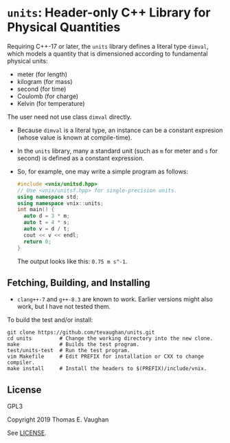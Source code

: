 # `units`: Header-only C++ Library for Physical Quantities

Requiring C++-17 or later, the `units` library defines a literal type `dimval`,
which models a quantity that is dimensioned according to fundamental physical
units:

- meter (for length)
- kilogram (for mass)
- second (for time)
- Coulomb (for charge)
- Kelvin (for temperature)

The user need not use class `dimval` directly.

- Because `dimval` is a literal type, an instance can be a constant expresion
  (whose value is known at compile-time).

- In the `units` library, many a standard unit (such as `m` for meter and `s`
  for second) is defined as a constant expression.

- So, for example, one may write a simple program as follows:
  ```c++
  #include <vnix/unitsd.hpp>
  // Use <vnix/unitsf.hpp> for single-precision units.
  using namespace std;
  using namespace vnix::units;
  int main() {
    auto d = 3 * m;
    auto t = 4 * s;
    auto v = d / t;
    cout << v << endl;
    return 0;
  }
  ```
  The output looks like this: `0.75 m s^-1`.

## Fetching, Building, and Installing

- `clang++-7` and `g++-8.3` are known to work.  Earlier versions might also
  work, but I have not tested them.

To build the test and/or install:

```
git clone https://github.com/tevaughan/units.git
cd units         # Change the working directory into the new clone.
make             # Builds the test program.
test/units-test  # Run the test program.
vim Makefile     # Edit PREFIX for installation or CXX to change compiler.
make install     # Install the headers to $(PREFIX)/include/vnix.
```

## License

GPL3

Copyright 2019  Thomas E. Vaughan

See [LICENSE](LICENSE).
